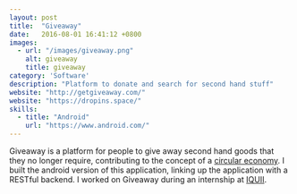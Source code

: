 ```yaml
---
layout: post
title:  "Giveaway"
date:   2016-08-01 16:41:12 +0800
images:
  - url: "/images/giveaway.png"
    alt: giveaway
    title: giveaway
category: 'Software'
description: "Platform to donate and search for second hand stuff"
website: "http://getgiveaway.com/"
website: "https://dropins.space/"
skills: 
  - title: "Android"
    url: "https://www.android.com/"
---
```

Giveaway is a platform for people to give away second hand goods that they no longer require, contributing to the concept of a [circular economy](https://en.wikipedia.org/wiki/Circular_economy). I built the android version of this application, linking up the application with a RESTful backend. I worked on Giveaway during an internship at [IQUII](https://iquii.com/).
